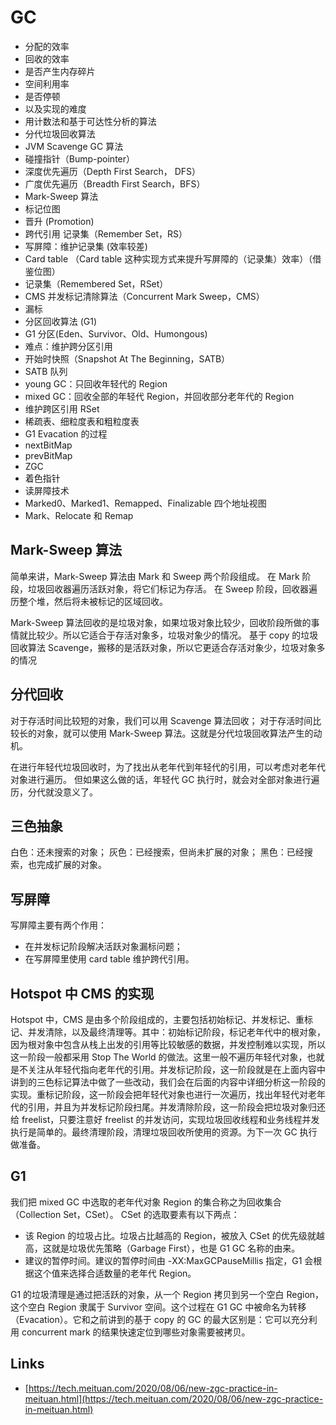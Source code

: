 # GC

- 分配的效率
- 回收的效率
- 是否产生内存碎片
- 空间利用率
- 是否停顿
- 以及实现的难度
- 用计数法和基于可达性分析的算法
- 分代垃圾回收算法
- JVM Scavenge GC 算法
- 碰撞指针（Bump-pointer）
- 深度优先遍历（Depth First Search， DFS）
- 广度优先遍历（Breadth First Search，BFS）
- Mark-Sweep 算法
- 标记位图
- 晋升 (Promotion)
- 跨代引用 记录集（Remember Set，RS）
- 写屏障：维护记录集 (效率较差)
- Card table （Card table 这种实现方式来提升写屏障的（记录集）效率）（借鉴位图）
- 记录集（Remembered Set，RSet）
- CMS 并发标记清除算法（Concurrent Mark Sweep，CMS）
- 漏标
- 分区回收算法 (G1)
- G1 分区(Eden、Survivor、Old、Humongous)
- 难点：维护跨分区引用
- 开始时快照（Snapshot At The Beginning，SATB）
- SATB 队列
- young GC：只回收年轻代的 Region
- mixed GC：回收全部的年轻代 Region，并回收部分老年代的 Region
- 维护跨区引用 RSet
- 稀疏表、细粒度表和粗粒度表
- G1 Evacation 的过程
- nextBitMap
- prevBitMap
- ZGC
- 着色指针
- 读屏障技术
- Marked0、Marked1、Remapped、Finalizable 四个地址视图
- Mark、Relocate 和 Remap

## Mark-Sweep 算法

简单来讲，Mark-Sweep 算法由 Mark 和 Sweep 两个阶段组成。
在 Mark 阶段，垃圾回收器遍历活跃对象，将它们标记为存活。
在 Sweep 阶段，回收器遍历整个堆，然后将未被标记的区域回收。

Mark-Sweep 算法回收的是垃圾对象，如果垃圾对象比较少，回收阶段所做的事情就比较少。所以它适合于存活对象多，垃圾对象少的情况。
基于 copy 的垃圾回收算法 Scavenge，搬移的是活跃对象，所以它更适合存活对象少，垃圾对象多的情况

## 分代回收

对于存活时间比较短的对象，我们可以用 Scavenge 算法回收；
对于存活时间比较长的对象，就可以使用 Mark-Sweep 算法。这就是分代垃圾回收算法产生的动机。

在进行年轻代垃圾回收时，为了找出从老年代到年轻代的引用，可以考虑对老年代对象进行遍历。
但如果这么做的话，年轻代 GC 执行时，就会对全部对象进行遍历，分代就没意义了。

## 三色抽象

白色：还未搜索的对象；
灰色：已经搜索，但尚未扩展的对象；
黑色：已经搜索，也完成扩展的对象。

## 写屏障

写屏障主要有两个作用：
- 在并发标记阶段解决活跃对象漏标问题；
- 在写屏障里使用 card table 维护跨代引用。

## Hotspot 中 CMS 的实现

Hotspot 中，CMS 是由多个阶段组成的，主要包括初始标记、并发标记、重标记、并发清除，以及最终清理等。其中：初始标记阶段，标记老年代中的根对象，因为根对象中包含从栈上出发的引用等比较敏感的数据，并发控制难以实现，所以这一阶段一般都采用 Stop The World 的做法。这里一般不遍历年轻代对象，也就是不关注从年轻代指向老年代的引用。并发标记阶段，这一阶段就是在上面内容中讲到的三色标记算法中做了一些改动，我们会在后面的内容中详细分析这一阶段的实现。重标记阶段，这一阶段会把年轻代对象也进行一次遍历，找出年轻代对老年代的引用，并且为并发标记阶段扫尾。并发清除阶段，这一阶段会把垃圾对象归还给 freelist，只要注意好 freelist 的并发访问，实现垃圾回收线程和业务线程并发执行是简单的。最终清理阶段，清理垃圾回收所使用的资源。为下一次 GC 执行做准备。

## G1

我们把 mixed GC 中选取的老年代对象 Region 的集合称之为回收集合（Collection Set，CSet）。
CSet 的选取要素有以下两点：
- 该 Region 的垃圾占比。垃圾占比越高的 Region，被放入 CSet 的优先级就越高，这就是垃圾优先策略（Garbage First），也是 G1 GC 名称的由来。
- 建议的暂停时间。建议的暂停时间由 -XX:MaxGCPauseMillis 指定，G1 会根据这个值来选择合适数量的老年代 Region。

G1 的垃圾清理是通过把活跃的对象，从一个 Region 拷贝到另一个空白 Region，这个空白 Region 隶属于 Survivor 空间。这个过程在 G1 GC 中被命名为转移（Evacation）。它和之前讲到的基于 copy 的 GC 的最大区别是：它可以充分利用 concurrent mark 的结果快速定位到哪些对象需要被拷贝。

## Links

- [https://tech.meituan.com/2020/08/06/new-zgc-practice-in-meituan.html](https://tech.meituan.com/2020/08/06/new-zgc-practice-in-meituan.html)